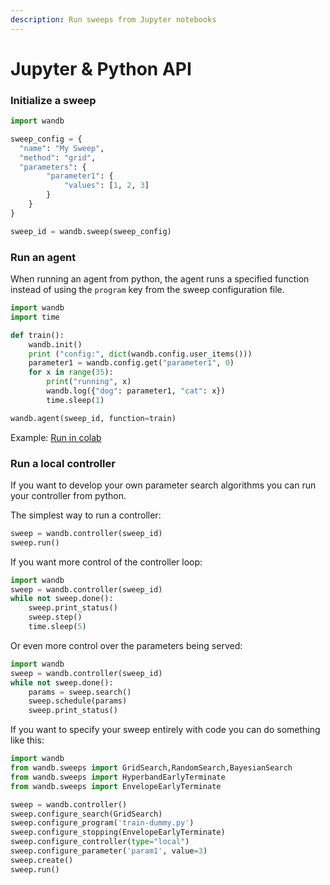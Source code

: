 ```yaml
---
description: Run sweeps from Jupyter notebooks
---
```


# Jupyter & Python API

### Initialize a sweep

```python
import wandb

sweep_config = {
  "name": "My Sweep",
  "method": "grid",
  "parameters": {
        "parameter1": {
            "values": [1, 2, 3]
        }
    }
}

sweep_id = wandb.sweep(sweep_config)
```

### Run an agent

When running an agent from python, the agent runs a specified function instead of using the `program` key from the sweep configuration file.

```python
import wandb
import time

def train():
    wandb.init()
    print ("config:", dict(wandb.config.user_items()))
    parameter1 = wandb.config.get("parameter1", 0)
    for x in range(35):
        print("running", x)
        wandb.log({"dog": parameter1, "cat": x})
        time.sleep(1)

wandb.agent(sweep_id, function=train)
```

Example: [Run in colab](https://colab.research.google.com/github/wandb/examples/blob/master/sweeps-python/notebook.ipynb)

### Run a local controller

If you want to develop your own parameter search algorithms you can run your controller from python.

The simplest way to run a controller:

```python
sweep = wandb.controller(sweep_id)
sweep.run()
```

If you want more control of the controller loop:

```python
import wandb
sweep = wandb.controller(sweep_id)
while not sweep.done():
    sweep.print_status()
    sweep.step()
    time.sleep(5)
```

Or even more control over the parameters being served:

```python
import wandb
sweep = wandb.controller(sweep_id)
while not sweep.done():
    params = sweep.search()
    sweep.schedule(params)
    sweep.print_status()
```

If you want to specify your sweep entirely with code you can do something like this:

```python
import wandb
from wandb.sweeps import GridSearch,RandomSearch,BayesianSearch
from wandb.sweeps import HyperbandEarlyTerminate
from wandb.sweeps import EnvelopeEarlyTerminate

sweep = wandb.controller()
sweep.configure_search(GridSearch)
sweep.configure_program('train-dummy.py')
sweep.configure_stopping(EnvelopeEarlyTerminate)
sweep.configure_controller(type="local")
sweep.configure_parameter('param1', value=3)
sweep.create()
sweep.run()
```

